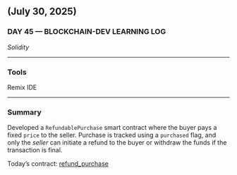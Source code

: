 ## (July 30, 2025)  
### DAY 45 — BLOCKCHAIN-DEV LEARNING LOG  
*Solidity*

---

### Tools  
Remix IDE

---

### Summary  
Developed a `RefundablePurchase` smart contract where the buyer pays a fixed `price` to the seller. Purchase is tracked using a `purchased` flag, and only the *seller* can initiate a refund to the buyer or withdraw the funds if the transaction is final.

Today’s contract: [refund_purchase](./refund_purchase.sol)